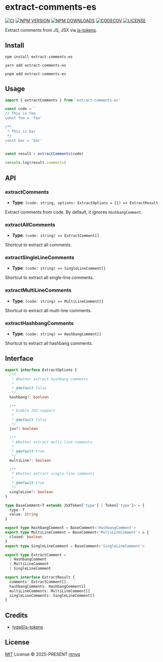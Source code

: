 # extract-comments-es

[![CI](https://github.com/ntnyq/extract-comments-es/workflows/CI/badge.svg)](https://github.com/ntnyq/extract-comments-es/actions)
[![NPM VERSION](https://img.shields.io/npm/v/extract-comments-es.svg)](https://www.npmjs.com/package/extract-comments-es)
[![NPM DOWNLOADS](https://img.shields.io/npm/dy/extract-comments-es.svg)](https://www.npmjs.com/package/extract-comments-es)
[![CODECOV](https://codecov.io/github/ntnyq/extract-comments-es/branch/main/graph/badge.svg)](https://codecov.io/github/ntnyq/extract-comments-es)
[![LICENSE](https://img.shields.io/github/license/ntnyq/extract-comments-es.svg)](https://github.com/ntnyq/extract-comments-es/blob/main/LICENSE)

Extract comments from JS, JSX via [js-tokens](https://github.com/lydell/js-tokens).

## Install

```shell
npm install extract-comments-es
```

```shell
yarn add extract-comments-es
```

```shell
pnpm add extract-comments-es
```

## Usage

```ts
import { extractComments } from 'extract-comments-es'

const code = `
// This is foo
const foo = 'foo'

/**
 * This is bar 
 */
const bar = 'bar'
`

const result = extractComments(code)

console.log(result.comments)
```

## API

### extractComments

- **Type**: `(code: string, options: ExtractOptions = {}) => ExtractResult`

Extract comments from code. By default, it ignores `HashbangComment`.

### extractAllComments

- **Type**: `(code: string) => ExtractComment[]`

Shortcut to extract all comments.

### extractSingleLineComments

- **Type**: `(code: string) => SingleLineComment[]`

Shortcut to extract all single-line comments.

### extractMultiLineComments

- **Type**: `(code: string) => MultiLineComment[]`

Shortcut to extract all multi-line comments.

### extractHashbangComments

- **Type**: `(code: string) => HashbangComment[]`

Shortcut to extract all hashbang comments.

## Interface

```ts
export interface ExtractOptions {
  /**
   * Whether extract hashbang comments
   *
   * @default false
   */
  hashbang?: boolean

  /**
   * Enable JSX support
   *
   * @default false
   */
  jsx?: boolean

  /**
   * Whether extract multi-line comments
   *
   * @default true
   */
  multiLine?: boolean

  /**
   * Whether extract single-line comments
   *
   * @default true
   */
  singleLine?: boolean
}

type BaseComment<T extends JSXToken['type'] | Token['type']> = {
  type: T
  value: string
}

export type HashbangComment = BaseComment<'HashbangComment'>
export type MultiLineComment = BaseComment<'MultiLineComment'> & {
  closed: boolean
}
export type SingleLineComment = BaseComment<'SingleLineComment'>

export type ExtractComment =
  | HashbangComment
  | MultiLineComment
  | SingleLineComment

export interface ExtractResult {
  comments: ExtractComment[]
  hashbangComments: HashbangComment[]
  multiLineComments: MultiLineComment[]
  singleLineComments: SingleLineComment[]
}
```

## Credits

- [lydell/js-tokens](https://github.com/lydell/js-tokens)

## License

[MIT](./LICENSE) License © 2025-PRESENT [ntnyq](https://github.com/ntnyq)
